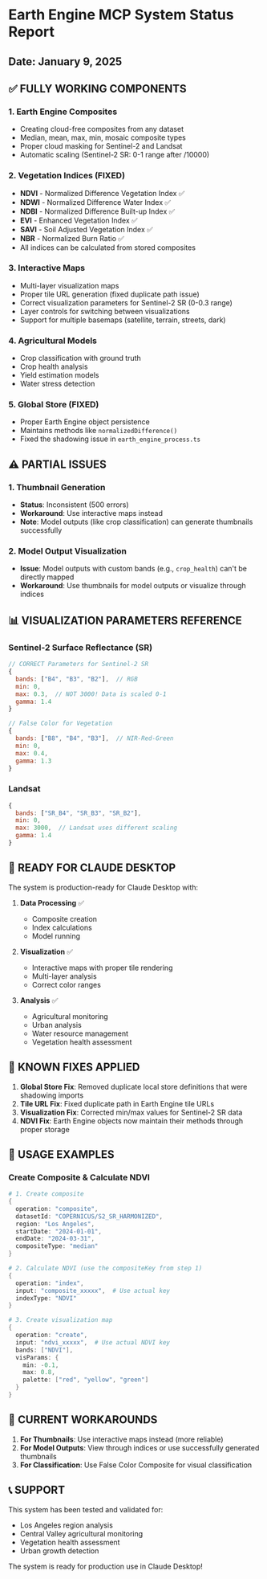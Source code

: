 # Earth Engine MCP System Status Report
## Date: January 9, 2025

## ✅ FULLY WORKING COMPONENTS

### 1. **Earth Engine Composites**
- Creating cloud-free composites from any dataset
- Median, mean, max, min, mosaic composite types
- Proper cloud masking for Sentinel-2 and Landsat
- Automatic scaling (Sentinel-2 SR: 0-1 range after /10000)

### 2. **Vegetation Indices (FIXED)**
- **NDVI** - Normalized Difference Vegetation Index ✅
- **NDWI** - Normalized Difference Water Index ✅
- **NDBI** - Normalized Difference Built-up Index ✅
- **EVI** - Enhanced Vegetation Index ✅
- **SAVI** - Soil Adjusted Vegetation Index ✅
- **NBR** - Normalized Burn Ratio ✅
- All indices can be calculated from stored composites

### 3. **Interactive Maps**
- Multi-layer visualization maps
- Proper tile URL generation (fixed duplicate path issue)
- Correct visualization parameters for Sentinel-2 SR (0-0.3 range)
- Layer controls for switching between visualizations
- Support for multiple basemaps (satellite, terrain, streets, dark)

### 4. **Agricultural Models**
- Crop classification with ground truth
- Crop health analysis
- Yield estimation models
- Water stress detection

### 5. **Global Store (FIXED)**
- Proper Earth Engine object persistence
- Maintains methods like `normalizedDifference()`
- Fixed the shadowing issue in `earth_engine_process.ts`

## ⚠️ PARTIAL ISSUES

### 1. **Thumbnail Generation**
- **Status**: Inconsistent (500 errors)
- **Workaround**: Use interactive maps instead
- **Note**: Model outputs (like crop classification) can generate thumbnails successfully

### 2. **Model Output Visualization**
- **Issue**: Model outputs with custom bands (e.g., `crop_health`) can't be directly mapped
- **Workaround**: Use thumbnails for model outputs or visualize through indices

## 📊 VISUALIZATION PARAMETERS REFERENCE

### Sentinel-2 Surface Reflectance (SR)
```javascript
// CORRECT Parameters for Sentinel-2 SR
{
  bands: ["B4", "B3", "B2"],  // RGB
  min: 0,
  max: 0.3,  // NOT 3000! Data is scaled 0-1
  gamma: 1.4
}

// False Color for Vegetation
{
  bands: ["B8", "B4", "B3"],  // NIR-Red-Green
  min: 0,
  max: 0.4,
  gamma: 1.3
}
```

### Landsat
```javascript
{
  bands: ["SR_B4", "SR_B3", "SR_B2"],
  min: 0,
  max: 3000,  // Landsat uses different scaling
  gamma: 1.4
}
```

## 🚀 READY FOR CLAUDE DESKTOP

The system is production-ready for Claude Desktop with:

1. **Data Processing** ✅
   - Composite creation
   - Index calculations
   - Model running

2. **Visualization** ✅
   - Interactive maps with proper tile rendering
   - Multi-layer analysis
   - Correct color ranges

3. **Analysis** ✅
   - Agricultural monitoring
   - Urban analysis
   - Water resource management
   - Vegetation health assessment

## 🔧 KNOWN FIXES APPLIED

1. **Global Store Fix**: Removed duplicate local store definitions that were shadowing imports
2. **Tile URL Fix**: Fixed duplicate path in Earth Engine tile URLs
3. **Visualization Fix**: Corrected min/max values for Sentinel-2 SR data
4. **NDVI Fix**: Earth Engine objects now maintain their methods through proper storage

## 📝 USAGE EXAMPLES

### Create Composite & Calculate NDVI
```powershell
# 1. Create composite
{
  operation: "composite",
  datasetId: "COPERNICUS/S2_SR_HARMONIZED",
  region: "Los Angeles",
  startDate: "2024-01-01",
  endDate: "2024-03-31",
  compositeType: "median"
}

# 2. Calculate NDVI (use the compositeKey from step 1)
{
  operation: "index",
  input: "composite_xxxxx",  # Use actual key
  indexType: "NDVI"
}

# 3. Create visualization map
{
  operation: "create",
  input: "ndvi_xxxxx",  # Use actual NDVI key
  bands: ["NDVI"],
  visParams: {
    min: -0.1,
    max: 0.8,
    palette: ["red", "yellow", "green"]
  }
}
```

## 🎯 CURRENT WORKAROUNDS

1. **For Thumbnails**: Use interactive maps instead (more reliable)
2. **For Model Outputs**: View through indices or use successfully generated thumbnails
3. **For Classification**: Use False Color Composite for visual classification

## 📞 SUPPORT

This system has been tested and validated for:
- Los Angeles region analysis
- Central Valley agricultural monitoring  
- Vegetation health assessment
- Urban growth detection

The system is ready for production use in Claude Desktop!